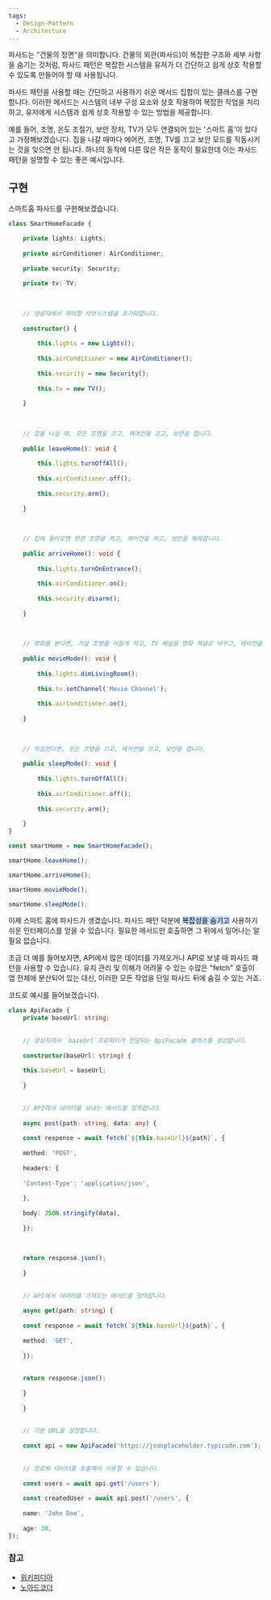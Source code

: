 ```yaml
---
tags:
  - Design-Pattern
  - Architecture
---
```

파사드는 "건물의 정면"을 의미합니다. 건물의 외관(파사드)이 복잡한 구조와 세부 사항을 숨기는 것처럼, 파사드 패턴은 복잡한 시스템을 유저가 더 간단하고 쉽게 상호 작용할 수 있도록 만들어야 할 때 사용됩니다.

파사드 패턴을 사용할 때는 간단하고 사용하기 쉬운 메서드 집합이 있는 클래스를 구현합니다. 이러한 메서드는 시스템의 내부 구성 요소와 상호 작용하여 복잡한 작업을 처리하고, 유저에게 시스템과 쉽게 상호 작용할 수 있는 방법을 제공합니다.

예를 들어, 조명, 온도 조절기, 보안 장치, TV가 모두 연결되어 있는 '스마트 홈'이 있다고 가정해보겠습니다. 집을 나갈 때마다 에어컨, 조명, TV를 끄고 보안 모드를 작동시키는 것을 잊으면 안 됩니다. 하나의 동작에 다른 많은 작은 동작이 필요한데 이는 파사드 패턴을 설명할 수 있는 좋은 예시입니다.

## 구현
스마트홈 파사드를 구현해보겠습니다.
```typescript
class SmartHomeFacade {

	private lights: Lights;
	
	private airConditioner: AirConditioner;
	
	private security: Security;
	
	private tv: TV;
	
	  
	
	// 생성자에서 제어할 서브시스템을 초기화합니다.
	
	constructor() {
	
		this.lights = new Lights();
		
		this.airConditioner = new AirConditioner();
		
		this.security = new Security();
		
		this.tv = new TV();
	
	}
	
	  
	
	// 집을 나설 때, 모든 조명을 끄고, 에어컨을 끄고, 보안을 켭니다.
	
	public leaveHome(): void {
	
		this.lights.turnOffAll();
		
		this.airConditioner.off();
		
		this.security.arm();
	
	}
	
	  
	
	// 집에 돌아오면 현관 조명을 켜고, 에어컨을 켜고, 보안을 해제합니다.
	
	public arriveHome(): void {
	
		this.lights.turnOnEntrance();
		
		this.airConditioner.on();
		
		this.security.disarm();
	
	}
	
	  
	
	// 영화를 본다면, 거실 조명을 어둡게 하고, TV 채널을 영화 채널로 바꾸고, 에어컨을 켭니다.
	
	public movieMode(): void {
	
		this.lights.dimLivingRoom();
		
		this.tv.setChannel('Movie Channel');
		
		this.airConditioner.on();
	
	}
	
	  
	
	// 취침한다면, 모든 조명을 끄고, 에어컨을 끄고, 보안을 켭니다.
	
	public sleepMode(): void {
	
		this.lights.turnOffAll();
		
		this.airConditioner.off();
		
		this.security.arm();
	
	}
}

const smartHome = new SmartHomeFacade();

smartHome.leaveHome();

smartHome.arriveHome();

smartHome.movieMode();

smartHome.sleepMode();
```

이제 스마트 홈에 파사드가 생겼습니다. 파사드 패턴 덕분에 <mark style="background: #ADCCFFA6;">복잡성을 숨기고</mark> 사용하기 쉬운 인터페이스를 얻을 수 있습니다. 필요한 메서드만 호출하면 그 뒤에서 일어나는 알 필요 없습니다.

조금 더 예를 들어보자면, API에서 많은 데이터를 가져오거나 API로 보낼 때 파사드 패턴을 사용할 수 있습니다. 유지 관리 및 이해가 어려울 수 있는 수많은 "fetch" 호출이 앱 전체에 분산되어 있는 대신, 이러한 모든 작업을 단일 파사드 뒤에 숨길 수 있는 거죠.

코드로 예시를 들어보겠습니다.
```typescript
class ApiFacade {
	private baseUrl: string;
	
	
	// 생성자에서 `baseUrl`프로퍼티가 전달되는 ApiFacade 클래스를 생성합니다.
	
	constructor(baseUrl: string) {
	
	this.baseUrl = baseUrl;
	
	}
	
	
	// API에서 데이터를 보내는 메서드를 정의합니다.
	
	async post(path: string, data: any) {
	
	const response = await fetch(`${this.baseUrl}${path}`, {
	
	method: 'POST',
	
	headers: {
	
	'Content-Type': 'application/json',
	
	},
	
	body: JSON.stringify(data),
	
	});
	
	  
	
	return response.json();
	
	}
	
	  
	// API에서 데이터를 가져오는 메서드를 정의합니다.
	
	async get(path: string) {
	
	const response = await fetch(`${this.baseUrl}${path}`, {
	
	method: 'GET',
	
	});
	
	  
	return response.json();
	
	}
	
	}
	
	
	// 기본 URL을 설정합니다.
	
	const api = new ApiFacade('https://jsonplaceholder.typicode.com');
	
	
	// 경로와 데이터를 호출해서 사용할 수 있습니다.
	
	const users = await api.get('/users');
	
	const createdUser = await api.post('/users', {
	
	name: 'John Doe',
	
	age: 30,
});
```

### 참고
- [위키피디아](https://ko.wikipedia.org/wiki/%ED%8D%BC%EC%82%AC%EB%93%9C_%ED%8C%A8%ED%84%B4)
- [노마드코더](https://www.youtube.com/watch?v=XTcsR_-GrBY&ab_channel=%EB%85%B8%EB%A7%88%EB%93%9C%EC%BD%94%EB%8D%94NomadCoders)